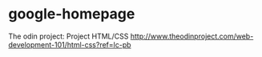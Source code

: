 # google-homepage
The odin project: Project HTML/CSS
http://www.theodinproject.com/web-development-101/html-css?ref=lc-pb
